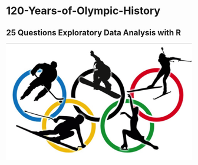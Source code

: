 # 120-Years-of-Olympic-History

## 25 Questions Exploratory Data Analysis with R

![OLYMPIC HISTORY](https://github.com/abbeynet77/120-Years-of-Olympic-History/blob/main/OLYMPIC%20HISTORY.png)


